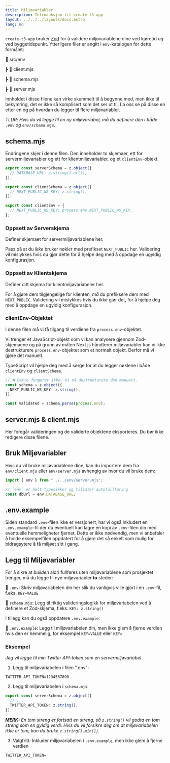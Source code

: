 ```yaml
---
title: Miljøvariabler
description: Introduksjon til create-t3-app
layout: ../../../layouts/docs.astro
lang: no
---
```


`create-t3-app` bruker [Zod](https://github.com/colinhacks/zod) for å validere miljøvariablene dine ved kjøretid _og_ ved byggetidspunkt. Ytterligere filer er angitt i `env`-katalogen for dette formålet:

📁 src/env

┣ 📄 client.mjs

┣ 📄 schema.mjs

┣ 📄 server.mjs

Innholdet i disse filene kan virke skummelt til å begynne med, men ikke til bekymring, det er ikke så komplisert som det ser ut til. La oss se på disse en etter en og på hvordan du legger til flere miljøvariabler.

_TLDR; Hvis du vil legge til en ny miljøvariabel, må du definere den i både `.env` og `env/schema.mjs`._

## schema.mjs

Endringene skjer i denne filen. Den inneholder to skjemaer, ett for servermiljøvariabler og ett for klientmiljøvariabler, og et `clientEnv`-objekt.

```ts:env/schema.mjs
export const serverSchema = z.object({
  // DATABASE_URL: z.string().url(),
});

export const clientSchema = z.object({
  // NEXT_PUBLIC_WS_KEY: z.string(),
});

export const clientEnv = {
  // NEXT_PUBLIC_WS_KEY: process.env.NEXT_PUBLIC_WS_KEY,
};
```

### Oppsett av Serverskjema

Definer skjemaet for servermiljøvariablene her.

Pass på at du _ikke_ bruker nøkler med prefikset `NEXT_PUBLIC` her. Validering vil mislykkes hvis du gjør dette for å hjelpe deg med å oppdage en ugyldig konfigurasjon.

### Oppsett av Klientskjema

Definer ditt skjema for klientmiljøvariabeler her.

For å gjøre dem tilgjengelige for klienten, _må_ du prefiksere dem med `NEXT_PUBLIC`. Validering vil mislykkes hvis du ikke gjør det, for å hjelpe deg med å oppdage en ugyldig konfigurasjon.

### clientEnv-Objektet

I denne filen må vi få tilgang til verdiene fra `process.env`-objektet.

Vi trenger et JavaScript-objekt som vi kan analysere gjennom Zod-skjemaene og på grunn av måten Next.js håndterer miljøvariabler kan vi ikke destrukturere `process.env`-objektet som et normalt objekt. Derfor må vi gjøre det manuelt.

TypeScript vil hjelpe deg med å sørge for at du legger nøklene i både `clientEnv` og `clientSchema`.

```ts
// ❌ Dette fungerer ikke. Vi må destrukturere den manuelt.
const schema = z.object({
  NEXT_PUBLIC_WS_KEY: z.string(),
});

const validated = schema.parse(process.env);
```

## server.mjs & client.mjs

Her foregår valideringen og de validerte objektene eksporteres. Du bør ikke redigere disse filene.

## Bruk Miljøvariabler

Hvis du vil bruke miljøvariablene dine, kan du importere dem fra `env/client.mjs` eller `env/server.mjs` avhengig av hvor du vil bruke dem:

```ts:pages/api/hello.ts
import { env } from "../../env/server.mjs";

// `env` er helt typesikker og tillater autofullføring
const dbUrl = env.DATABASE_URL;
```

## .env.example

Siden standard `.env`-filen ikke er versjonert, har vi også inkludert en `.env.example`-fil der du eventuelt kan lagre en kopi av `.env`-filen din med eventuelle hemmeligheter fjernet. Dette er ikke nødvendig, men vi anbefaler å holde eksempelfilen oppdatert for å gjøre det så enkelt som mulig for bidragsytere å få miljøet sitt i gang.

## Legg til Miljøvariabler

For å sikre at _builden_ aldri fullføres uten miljøvariablene som prosjektet trenger, må du legge til nye miljøvariabler **to** steder:

📄 `.env`: Skriv miljøvariabelen din her slik du vanligvis ville gjort i en `.env`-fil, f.eks. `KEY=VALUE`

📄 `schema.mjs`: Legg til riktig valideringslogikk for miljøvariabelen ved å definere et Zod-skjema, f.eks. `KEY: z.string()`

I tillegg kan du også oppdatere `.env.example`:

📄 `.env.example`: Legg til miljøvariabelen din, men ikke glem å fjerne verdien hvis den er hemmelig, for eksempel `KEY=VALUE` eller `KEY=`

### Eksempel

_Jeg vil legge til min Twitter API-token som en servermiljøvariabel_

1. Legg til miljøvariabelen i filen ".env":

```
TWITTER_API_TOKEN=1234567890
```

2. Legg til miljøvariabelen i `schema.mjs`:

```ts
export const serverSchema = z.object({
  // ...
  TWITTER_API_TOKEN: z.string(),
});
```

_**MERK:** En tom streng er fortsatt en streng, så `z.string()` vil godta en tom streng som en gyldig verdi. Hvis du vil forsikre deg om at miljøvariabelen ikke er tom, kan du bruke `z.string().min(1)`._

3. Valgfritt: Inkluder miljøvariabelen i `.env.example`, men ikke glem å fjerne verdien

```
TWITTER_API_TOKEN=
```
